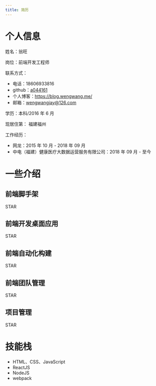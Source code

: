 ```yaml
---
title: 简历
---
```


# 个人信息

姓名：翁旺

岗位：前端开发工程师

联系方式：

* 电话：18606933816
* github：[a044161](https://github.com/a044161)
* 个人博客：https://blog.wengwang.me/
* 邮箱：[wengwangjay@126.com](mailto:wengwangjay@126.com)

学历：本科/2016 年 6 月  

现居住第： 福建福州

工作经历：

* 网龙：2015 年 10 月 - 2018 年 09 月
* 中电（福建）健康医疗大数据运营服务有限公司：2018 年 09 月 - 至今

# 一些介绍

## 前端脚手架

STAR

## 前端开发桌面应用

STAR

## 前端自动化构建

STAR

## 前端团队管理

STAR

## 项目管理

STAR


# 技能栈

* HTML、CSS、JavaScript
* ReactJS
* NodeJS
* webpack
